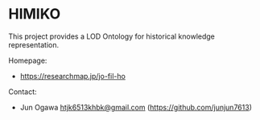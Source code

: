 HIMIKO
===========

This project provides a LOD Ontology for historical knowledge representation.

Homepage:
* https://researchmap.jp/jo-fil-ho

Contact:
* Jun Ogawa <htjk6513khbk@gmail.com> (https://github.com/junjun7613)
